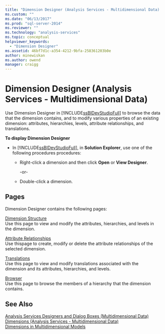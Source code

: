 ```yaml
---
title: "Dimension Designer (Analysis Services - Multidimensional Data) | Microsoft Docs"
ms.custom: ""
ms.date: "06/13/2017"
ms.prod: "sql-server-2014"
ms.reviewer: ""
ms.technology: "analysis-services"
ms.topic: conceptual
helpviewer_keywords: 
  - "Dimension Designer"
ms.assetid: 46bf7d1c-a354-4212-9bfa-258361203b0e
author: minewiskan
ms.author: owend
manager: craigg
---
```

# Dimension Designer (Analysis Services - Multidimensional Data)
  Use Dimension Designer in [!INCLUDE[ssBIDevStudioFull](../includes/ssbidevstudiofull-md.md)] to browse the data that the dimension contains, and to modify various properties of an existing dimension: attributes, hierarchies, levels, attribute relationships, and translations.  
  
 **To display Dimension Designer**  
  
-   In [!INCLUDE[ssBIDevStudioFull](../includes/ssbidevstudiofull-md.md)], in **Solution Explorer**, use one of the following procedures procedures:  
  
    -   Right-click a dimension and then click **Open** or **View Designer**.  
  
         -or-  
  
    -   Double-click a dimension.  
  
## Pages  
 Dimension Designer contains the following pages:  
  
 [Dimension Structure](dimension-structure-dimension-designer-analysis-services-multidimensional-data.md)  
 Use this page to view and modify the attributes, hierarchies, and levels in the dimension.  
  
 [Attribute Relationships](attribute-relationships-dimension-designer-analysis-services-multidimensional-data.md)  
 Use thispage to create, modify or delete the attribute relationships of the selected dimension.  
  
 [Translations](translations-dimension-designer-analysis-services-multidimensional-data.md)  
 Use this page to view and modify translations associated with the dimension and its attributes, hierarchies, and levels.  
  
 [Browser](browser-dimension-designer-analysis-services-multidimensional-data.md)  
 Use this page to browse the members of a hierarchy that the dimension contains.  
  
## See Also  
 [Analysis Services Designers and Dialog Boxes &#40;Multidimensional Data&#41;](analysis-services-designers-and-dialog-boxes-multidimensional-data.md)   
 [Dimensions &#40;Analysis Services - Multidimensional Data&#41;](multidimensional-models-olap-logical-dimension-objects/dimensions-analysis-services-multidimensional-data.md)   
 [Dimensions in Multidimensional Models](multidimensional-models/dimensions-in-multidimensional-models.md)  
  
  
